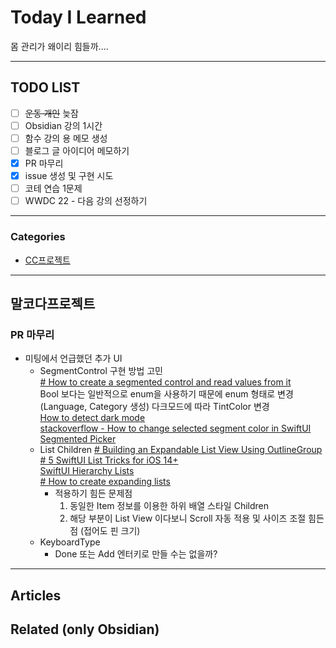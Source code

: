 
# Today I Learned
몸 관리가 왜이리 힘들까....

---

## TODO LIST
- [ ] ~~운동 개인~~ 늦잠
- [ ] Obsidian 강의 1시간
- [ ] 함수 강의 용 메모 생성
- [ ] 블로그 글 아이디어 메모하기
- [x] PR 마무리
- [x] issue 생성 및 구현 시도
- [ ] 코테 연습 1문제
- [ ] WWDC 22 - 다음 강의 선정하기

---

### Categories
- [CC프로젝트](#말코다프로젝트)

---

## 말코다프로젝트
### PR 마무리
* 미팅에서 언급했던 추가 UI
	* SegmentControl
		구현 방법 고민  
			[# How to create a segmented control and read values from it](https://www.hackingwithswift.com/quick-start/swiftui/how-to-create-a-segmented-control-and-read-values-from-it)  
			Bool 보다는 일반적으로 enum을 사용하기 때문에 enum 형태로 변경 (Language, Category 생성)
		다크모드에 따라 TintColor 변경  
			[How to detect dark mode](https://www.hackingwithswift.com/quick-start/swiftui/how-to-detect-dark-mode)  
			[stackoverflow - How to change selected segment color in SwiftUI Segmented Picker](https://stackoverflow.com/questions/57735761/how-to-change-selected-segment-color-in-swiftui-segmented-picker)
	* List Children
	   [# Building an Expandable List View Using OutlineGroup](https://www.appcoda.com/learnswiftui/swiftui-expandable-list.html)  
	   [# 5 SwiftUI List Tricks for iOS 14+](https://betterprogramming.pub/5-swiftui-list-tricks-for-ios-13-7431c5347a93)  
	   [SwiftUI Hierarchy Lists](https://www.fivestars.blog/articles/swiftui-hierarchy-list/)  
	   [# How to create expanding lists](https://www.hackingwithswift.com/quick-start/swiftui/how-to-create-expanding-lists)
		* 적용하기 힘든 문제점
			1. 동일한 Item 정보를 이용한 하위 배열 스타일 Children
			2. 해당 부분이 List View 이다보니 Scroll 자동 적용 및  사이즈 조절 힘든점 (접어도 핀 크기) 
	* KeyboardType
		* Done 또는 Add 엔터키로 만들 수는 없을까?

---

## Articles

## Related (only Obsidian)